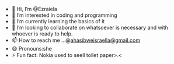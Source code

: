 - 👋 Hi, I’m @Ezraiela
- 👀 I’m interested in coding and programming 
- 🌱 I’m currently learning the basics of it
- 💞️ I’m looking to collaborate on whatsoever is necessary and with whoever is ready to help.
- 📫 How to reach me ...@ahasibweisraella@gmail.com
- 😄 Pronouns:she
- ⚡ Fun fact: Nokia used to seell toilet paper>⁠.⁠<

<!---
Ezraiela/Ezraiela is a ✨ special ✨ repository because its `README.md` (this file) appears on your GitHub profile.
You can click the Preview link to take a look at your changes.
--->
